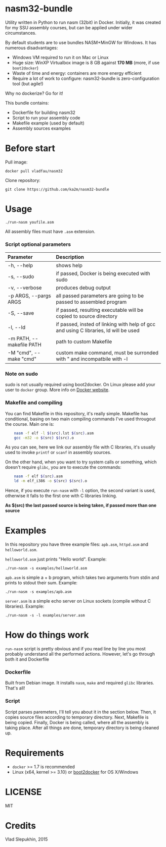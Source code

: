 nasm32-bundle
===============

Utility written in Python to run nasm (32bit) in Docker. Initially, it was created for my SSU assembly courses, but can be applied under wider circumstances. 

By default students are to use bundles NASM+MinGW for Windows. It has numerous disadvantages:

* Windows VM required to run it on Mac or Linux
* Huge size: WinXP Virtualbox image is 8 GB against **170 MB** (more, if use `boot2docker`)
* Waste of time and energy: containers are more energy efficient
* Require a lot of work to configure: nasm32-bundle is zero-configuration tool (but agile!)

Why no dockerize? Go for it!

This bundle contains:

* Dockerfile for building nasm32
* Script to run your assembly code
* Makefile example (used by default)
* Assembly sources examples

Before start
=============

Pull image:

`docker pull vladfau/nasm32`

Clone repository:

`git clone https://github.com/ka2m/nasm32-bundle`


Usage
=====

`./run-nasm youfile.asm`

All assembly files must have `.asm` extension.

### Script optional parameters

| Parameter | Description |
|:---------|:-------------|
| -h, --help| shows help |
| -s, --sudo | if passed, Docker is being executed with sudo| 
| -v, --verbose |  produces debug output |
| -p ARGS, --pargs ARGS | all passed parameters are going to be passed to assembled program | 
| -S, --save | if passed, resulting executable will be copied to source directory |
| -l, --ld | if passed, insted of linking with help of gcc and using C libraries, ld will be used |
| -m PATH, --makefile PATH | path to custom Makefile |
| -M "cmd", --make "cmd" | custom make command, must be surronded with " and incompatbile with -l |
### Note on sudo

sudo is not usually required using boot2docker. On Linux please add your user to `docker` group. More info on [Docker website](https://docs.docker.com/installation/ubuntulinux/).

### Makefile and compiling

You can find Makefile in this repository, it's really simple. Makefile has conditional, basing on two main compiling commands I've used througout the course. Main one is: 

```sh        
    nasm -f elf -l $(src).lst $(src).asm
    gcc -m32 -o $(src) $(src).o
```
As you can see, here we link our assembly file with C libraries, it's usually used to invoke `printf` or `scanf` in assembly sources.

On the other hand, when you want to try system calls or something, which doesn't require `glibc`, you are to execute the commands:

```sh
    nasm -f elf $(src).asm
    ld -m elf_i386 -o $(src) $(src).o
```

Hence, if you execute `run-nasm` with `-l` option, the second variant is used, otherwise it falls to the first one with C libraries linking.

**As $(src) the last passed source is being taken, if passed more than one source**

Examples 
=========

In this repository you have three example files: `apb.asm`, `httpd.asm` and `helloworld.asm`.

`helloworld.asm` just prints "Hello world". Example:

`./run-nasm -s examples/helloworld.asm`

`apb.asm` is simple a + b program, which takes two arguments from stdin and prints to stdout their sum. Example:

`./run-nasm -s examples/apb.asm`

`server.asm` is a simple echo server on Linux sockets (compile without C libraries). Example:

`./run-nasm -s -l examples/server.asm`


How do things work
===================

`run-nasm` script is pretty obvious and if you read line by line you most probably understand all the performed actions. However, let's go through both it and Dockerfile

### Dockerfile

Built from Debian image. It installs `nasm`, `make` and required `glibc` libraries. That's all!

### Script

Script parses paremeters, I'll tell you about it in the section below. Then, it copies source files according to temporary directory. Next, Makefile is being copied. Finally, Docker is being called, where all the assembly is taking place. After all things are done, temporary directory is being cleaned up. 



Requirements
============

* `docker` >= 1.7 is recommended
* Linux (x64, kernel >= 3.10) or [boot2docker](https://github.com/boot2docker/boot2docker) for OS X/Windows

LICENSE
=======

MIT

Credits
=======

Vlad Slepukhin, 2015
